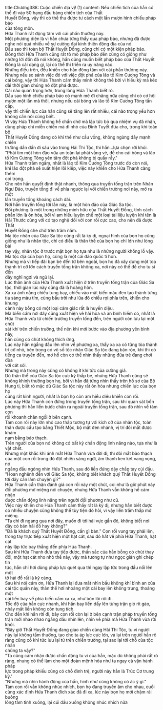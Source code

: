 title:Chương388: Cuộc chiến địa vị! (1)
content:
Nếu chiến tích của hắn có thể đi vào 50 hạng đầu bảng chiến tích của Thất<br>Huyết Đồng, vậy thì có thể thu được tư cách một lần mượn hình chiếu pháp bảo<br>của tông môn.<br>Hứa Thanh rất động tâm với cái phần thưởng này.<br>Một phương diện là vì hắn chưa từng thấy qua pháp bảo, nhưng đã được<br>nghe nói quá nhiều về sự cường đại kinh thiên động địa của nó.<br>Dẫu sao thì toàn bộ Thất Huyết Đồng, cũng chỉ có một kiện pháp bảo.<br>Đồng thời Hứa Thanh cũng rất tò mò pháp bảo đến cùng có giống như<br>những lời đồn đã nói không, hắn cũng muốn biết pháp bảo của Thất Huyết<br>Đồng là cái dạng gì, lại có thể thi triển ra uy năng nào.<br>Những điều trên, đều khiến cho hắn động tâm với cái phần thưởng này.<br>Nhưng nếu so sánh việc đó với việc đột phá của lão tổ Kim Cương Tông và<br>cái bóng, vậy thì Hứa Thanh cảm thấy mình không thể bởi vì hiếu kỳ mà kéo<br>dài thời gian chúng nó đột phá được.<br>Cái nào quan trọng hơn, trong lòng Hứa Thanh biết rõ.<br>Dẫu sao hình chiếu pháp bảo có mạnh mẽ đi chăng nữa cũng chỉ có cơ hội<br>mượn một lần mà thôi, nhưng nếu cái bóng và lão tổ Kim Cương Tông tấn cấp,<br>vậy thì chiến lực của hắn cũng sẽ tăng lên rất nhiều, cái nào trọng yếu hơn<br>không cần nói cũng biết.<br>Vì vậy Hứa Thanh không hề chần chờ mà lập tức bỏ qua nhiệm vụ đã nhận,<br>dùng pháp chỉ miễn chiến mà dì nhỏ của Đinh Tuyết đưa cho, trong khi toàn bộ<br>Thất Huyết Đồng đang có khí thế như cầu vồng, không ngừng đẩy mạnh chiến<br>trường dần dần đi sâu vào trong Hải Thi Tộc, thì hắn…lựa chọn rời khỏi.<br>"Phải tìm một hòn đảo vừa an toàn lại phải vắng vẻ, để cho cái bóng và lão<br>tổ Kim Cương Tông yên tâm đột phá không bị quấy rầy."<br>Hứa Thanh trầm ngâm, nhất là lão tổ Kim Cương Tông trước đó còn nói,<br>khi lão đột phá sẽ xuất hiện lôi kiếp, việc này khiến cho Hứa Thanh càng thêm<br>coi trọng.<br>Cho nên hắn quyết định thật nhanh, thông qua truyền tống trận trên Nhân<br>Ngư Đảo, truyền tống đi về phía ngược lại với chiến trường nơi này, mở ra một<br>lần truyền tống khoảng cách dài.<br>Nơi hắn truyền tống tới lần này, là một hòn đảo của Giác Sa tộc.<br>Đối phương là một trong những minh hữu của Thất Huyết Đồng, tính cách<br>phần lớn là ôn hòa, bởi vì am hiểu luyện chế một loại tài liệu luyện khí tên là<br>Hải Thước cùng với có tạo nghệ đối với con rối cực cao, cho nên đã được Thất<br>Huyết Đồng che chở trên trăm năm.<br>Mà tộc nhân của Giác Sa tộc cũng rất là kỳ dị, ngoại hình của bọn họ cũng<br>giống như là nhân tộc, chỉ có điều là thân thể của bọn họ chỉ lớn như lòng bài<br>tay vậy, nhân tộc ở trước mặt bọn họ tựa như là những người khổng lồ vậy.<br>Mà tộc địa của bọn họ, cũng là một cái đảo quốc tí hon.<br>Nhưng mà vì tiếp đãi bạn bè đến từ bên ngoài, bọn họ đã xây dựng một tòa<br>thành trì cỡ lớn cách truyền tống trận không xa, nơi này có thể để cho tu sĩ đến<br>đây nghỉ ngơi và ngủ lại.<br>Lúc thân ảnh của Hứa Thanh xuất hiện ở trên truyền tống trận của Giác Sa<br>tộc, thời gian lúc này cũng đã là hoàng hôn.<br>Xa xa ánh nắng chiều tung bay, chiếu vào mặt biển màu đen tạo thành từng<br>tia sáng màu tím, cùng bầu trời như lửa đỏ chiếu rọi phía trên, khiến cho khung<br>cảnh này bỗng có một loại cảm giác rất là huyền diệu.<br>Mà biển cấm nơi đây cũng xuất hiện vẻ hài hòa và an bình hiếm có, nhất là<br>Hứa Thanh vừa từ chiến trường truyền tống đến, trên người còn lưu lại một chút<br>sát khí trên chiến trường, thế nên khi mới bước vào địa phương yên bình này,<br>hắn cũng có chút không thích ứng.<br>Lúc này hắn ngẩng đầu lên nhìn về phương xa, thấy xa xa có từng tòa thành<br>trì cỡ nhỏ, bên trong có vô số tộc nhân Giác Sa tộc đang bận rộn, khi thì có<br>tiếng ca truyền đến, mơ hồ còn có thể nhìn thấy những đứa trẻ đang chơi đùa<br>với cát sỏi.<br>Nhưng mà trong này cũng có không ít khí tức của cường giả.<br>Dù thân thể của Giác Sa tộc cực kỳ thấp bé, nhưng Hứa Thanh cũng sẽ<br>không khinh thường bọn họ, bởi vì hắn đã từng nhìn thấy trên hồ sơ của Bộ<br>Hung ti, biết rõ mặc dù Giác Sa tộc này rất ôn hòa nhưng chiến lực của bọn họ<br>cũng rất kinh người, nhất là bọn họ còn am hiểu điều khiển con rối.<br>Lúc này Hứa Thanh còn đứng trong truyền tống trận, sau khi quan sát bốn<br>phương thì hắn liền bước chân ra ngoài truyền tống trận, sau đó nhìn về tám con<br>rối khoanh chân ngồi ở bên cạnh.<br>Tám con rối này lớn nhỏ cao thấp tương tự với kích cỡ của nhân tộc, toàn<br>thân được cấu tạo bằng Thiết Mộc, bộ mặt đen nhánh, vị trí đôi mắt được khảm<br>nạm bằng bảo thạch.<br>Trên người của bọn nó không có bất kỳ chấn động linh năng nào, tựa như là<br>vật chết.<br>Nhưng một khắc khi ánh mắt Hứa Thanh vừa dời đi, thì đôi mắt bảo thạch<br>của một con rối trong đó đột nhiên sáng ngời, âm thanh ken két vang vọng, nó<br>ngẩng đầu ngóng nhìn Hứa Thanh, sau đó liền đứng dậy chắp tay cúi đầu.<br>"Hoan nghênh đến với Giác Sa tộc, không biết khách quý Thất Huyết Đồng<br>tới đây cần làm chuyện gì?"<br>Hứa Thanh cẩn thận đánh giá con rối này một chút, coi như là giờ phút này<br>đối phương mở miệng nói chuyện, nhưng Hứa Thanh vẫn không hề cảm nhận<br>được chấn động linh năng trên người đối phương như cũ.<br>Việc này khiến cho Hứa Thanh cảm thấy rất là kỳ dị, nhưng hắn biết được<br>có nhiều chuyện cũng không thể tùy tiện dò hỏi, vì vậy liền trầm thấp mở<br>miệng.<br>"Ta chỉ đi ngang qua nơi đây, muốn đi tới hải vực gần đó, không biết nơi<br>đây có bán hải đồ hay không?"<br>"Đã là khách quý Thất Huyết Đồng, cần gì bán." Con rối vung tay phải lên,<br>trong tay trực tiếp xuất hiện một hạt cát, sau đó hất về phía Hứa Thanh, hạt cát<br>này lập tức bay thẳng đến phía Hứa Thanh.<br>Sau khi Hứa Thanh đưa tay tiếp được, thần sắc của hắn bỗng có chút thay<br>đổi, một hạt cát nho nhỏ thế này, vậy mà tương tự như ngọc giản ghi chép tin<br>tức, hắn chỉ hơi dùng pháp lực quét qua thì ngay lập tức trong đầu nổi lên một<br>tờ hải đồ rất là kỹ càng.<br>Sau khi nói cám ơn, Hứa Thanh lại đưa mắt nhìn bầu không khí bình an của<br>cái tộc quần này, thân thể hơi nhoáng một cái bay lên không trung, thoáng một<br>cái liền bay về phía biển cấm xa xa, như bôn lôi rời đi.<br>Tốc độ của hắn cực nhanh, khi hắn bay liền dấy lên từng trận gió rít gào,<br>nháy mắt liền không còn tung tích.<br>Cho đến khi hắn rời đi, bảy con rối còn lại ở bên cạnh trận pháp truyền tống<br>trận mới nhao nhao ngẩng đầu nhìn lên, nhìn về phía mà Hứa Thanh vừa rời<br>khỏi.<br>"Bây giờ Thất Huyết Đồng đang giao chiến cùng Hải Thi Tộc, tu vi người<br>này lại không tầm thường, tạo cho ta áp lực cực lớn, vả lại trên người hắn rõ<br>ràng cũng có khí tức lưu lại từ trên chiến trường, tại sao lại tới chỗ của tộc nhân<br>chúng ta vậy?"<br>"Ta cũng cảm nhận được chấn động tu vi của hắn, mặc dù không phải rất rõ<br>ràng, nhưng có thể làm cho một đoàn mệnh hỏa như ta ngay cả vận hành pháp<br>lực trong pháp khiếu cũng có chỗ đình trệ, người này hẳn là Trúc Cơ trung kỳ."<br>"Nhưng mà nhìn hành động của hắn, hình như cũng không có ác ý gì."<br>Tám con rối vẫn không nhúc nhích, bọn họ đang truyền âm cho nhau, cuối<br>cùng xác định Hứa Thanh đích xác đã đi xa, lúc này bọn họ mới chậm rãi buông<br>lỏng tâm tình xuống, lại cúi đầu xuống không nhúc nhích nữa